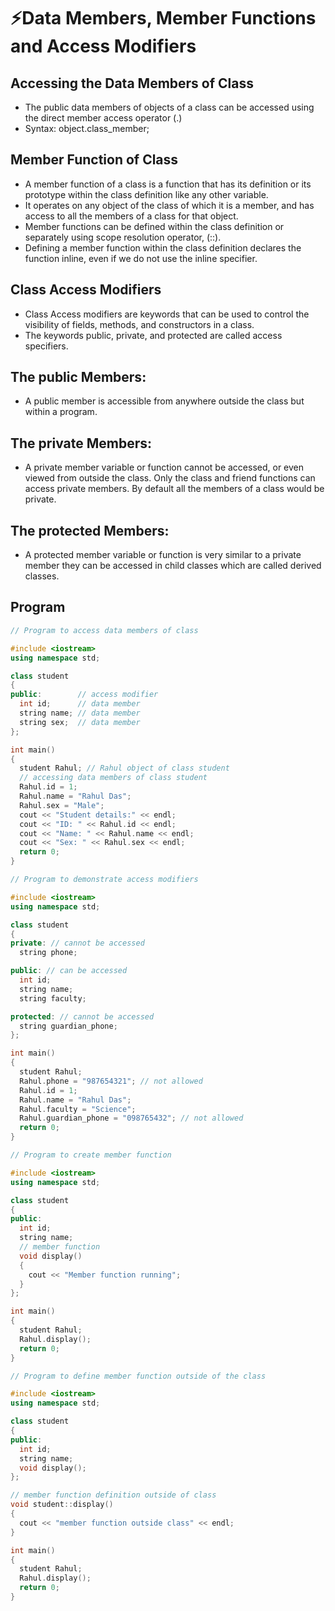 # ⚡Data Members, Member Functions and Access Modifiers

## Accessing the Data Members of Class

- The public data members of objects of a class can be accessed using the direct
  member access operator (.)
- Syntax:
  object.class_member;

## Member Function of Class

- A member function of a class is a function that has its definition or its prototype within the class definition like any other variable.
- It operates on any object of the class of which it is a member, and has access to all the members of a class for that object.
- Member functions can be defined within the class definition or separately
  using scope resolution operator, (::).
- Defining a member function within the class definition declares the function inline, even if we do not use the inline specifier.

## Class Access Modifiers

- Class Access modifiers are keywords that can be used to control the visibility of fields, methods, and constructors in a class.
- The keywords public, private, and protected are called access specifiers.

## The public Members:

- A public member is accessible from anywhere outside the class but within a
  program.

## The private Members:

- A private member variable or function cannot be accessed, or even viewed from
  outside the class. Only the class and friend functions can access private members.
  By default all the members of a class would be private.

## The protected Members:

- A protected member variable or function is very similar to a private member they can be accessed in child classes which are called derived classes.

## Program

```cpp
// Program to access data members of class

#include <iostream>
using namespace std;

class student
{
public:        // access modifier
  int id;      // data member
  string name; // data member
  string sex;  // data member
};

int main()
{
  student Rahul; // Rahul object of class student
  // accessing data members of class student
  Rahul.id = 1;
  Rahul.name = "Rahul Das";
  Rahul.sex = "Male";
  cout << "Student details:" << endl;
  cout << "ID: " << Rahul.id << endl;
  cout << "Name: " << Rahul.name << endl;
  cout << "Sex: " << Rahul.sex << endl;
  return 0;
}
```

```cpp
// Program to demonstrate access modifiers

#include <iostream>
using namespace std;

class student
{
private: // cannot be accessed
  string phone;

public: // can be accessed
  int id;
  string name;
  string faculty;

protected: // cannot be accessed
  string guardian_phone;
};

int main()
{
  student Rahul;
  Rahul.phone = "987654321"; // not allowed
  Rahul.id = 1;
  Rahul.name = "Rahul Das";
  Rahul.faculty = "Science";
  Rahul.guardian_phone = "098765432"; // not allowed
  return 0;
}
```

```cpp
// Program to create member function

#include <iostream>
using namespace std;

class student
{
public:
  int id;
  string name;
  // member function
  void display()
  {
    cout << "Member function running";
  }
};

int main()
{
  student Rahul;
  Rahul.display();
  return 0;
}
```

```cpp
// Program to define member function outside of the class

#include <iostream>
using namespace std;

class student
{
public:
  int id;
  string name;
  void display();
};

// member function definition outside of class
void student::display()
{
  cout << "member function outside class" << endl;
}

int main()
{
  student Rahul;
  Rahul.display();
  return 0;
}
```
